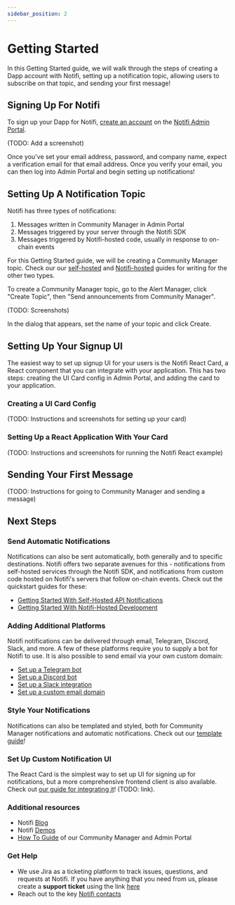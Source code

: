 ```yaml
---
sidebar_position: 2
---
```


# Getting Started

In this Getting Started guide, we will walk through the steps of creating
a Dapp account with Notifi, setting up a notification topic, allowing users
to subscribe on that topic, and sending your first message!

## Signing Up For Notifi

To sign up your Dapp for Notifi, 
[create an account](https://admin.notifi.network/signup) on the 
[Notifi Admin Portal](https://admin.notifi.network).

(TODO: Add a screenshot)

Once you've set your email address, password, and company name, expect
a verification email for that email address. Once you verify your email,
you can then log into Admin Portal and begin setting up notifications!

## Setting Up A Notification Topic

Notifi has three types of notifications:

1. Messages written in Community Manager in Admin Portal
2. Messages triggered by your server through the Notifi SDK
3. Messages triggered by Notifi-hosted code, usually in response to on-chain events

For this Getting Started guide, we will be creating a Community Manager topic.
Check our our 
[self-hosted]()
and [Notifi-hosted]()
guides for writing for the other two types.

To create a Community Manager topic, go to the Alert Manager, click "Create Topic",
then "Send announcements from Community Manager".

(TODO: Screenshots)

In the dialog that appears, set the name of your topic and click Create.

## Setting Up Your Signup UI

The easiest way to set up signup UI for your users is the Notifi React Card, a
React component that you can integrate with your application. This has two steps:
creating the UI Card config in Admin Portal, and adding the card to your application.

### Creating a UI Card Config

(TODO: Instructions and screenshots for setting up your card)

### Setting Up a React Application With Your Card

(TODO: Instructions and screenshots for running the Notifi React example)

## Sending Your First Message

(TODO: Instructions for going to Community Manager and sending a message)

## Next Steps

### Send Automatic Notifications

Notifications can also be sent automatically, both generally and to specific
destinations. Notifi offers two separate avenues for this - notifications from
self-hosted services through the Notifi SDK, and notifications from custom code hosted
on Notifi's servers that follow on-chain events. Check out the quickstart guides
for these:

- [Getting Started With Self-Hosted API Notifications](./getting-started-with-self-hosted.md)
- [Getting Started With Notifi-Hosted Development](./getting-started-with-notifi-hosted.md)

### Adding Additional Platforms

Notifi notifications can be delivered through email, Telegram, Discord, Slack,
and more. A few of these platforms require you to supply a bot for Notifi to use.
It is also possible to send email via your own custom domain:

- [Set up a Telegram bot](./alert-design/tg-bot.md)
- [Set up a Discord bot](./alert-design/discord-bot.md)
- [Set up a Slack integration](./alert-design/slack-integration.md)
- [Set up a custom email domain](./alert-design/email-domain.md)

### Style Your Notifications

Notifications can also be templated and styled, both for Community Manager
notifications and automatic notifications. Check out our
[template guide](./alert-design/custom-alert-templates.md)!

### Set Up Custom Notification UI

The React Card is the simplest way to set up UI for signing up for notifications,
but a more comprehensive frontend client is also available. Check out
[our guide for integrating it]()! (TODO: link).

### Additional resources

- Notifi [Blog](https://notifi.network/blog)
- Notifi [Demos](https://notifi.network/demos)
- [How To Guide](https://www.figma.com/proto/EDRHnzmXsLRrmM1VBc57Hw/Notifi-Slides?page-id=3859%3A1161&node-id=3859-1287&viewport=643%2C485%2C0.09&scaling=min-zoom&starting-point-node-id=3859%3A1287) of our Community Manager and Admin Portal

### Get Help

- We use Jira as a ticketing platform to track issues, questions, and requests at Notifi. If you have anything that you need from us, please create a **support ticket** using the link [here](https://notifi.atlassian.net/servicedesk/customer/portals)
- Reach out to the key [Notifi contacts](https://docs.google.com/document/d/1zVu-8iXdz1mOGievDutJX4Fs_7RXqe19LdyK4LqNmTA)